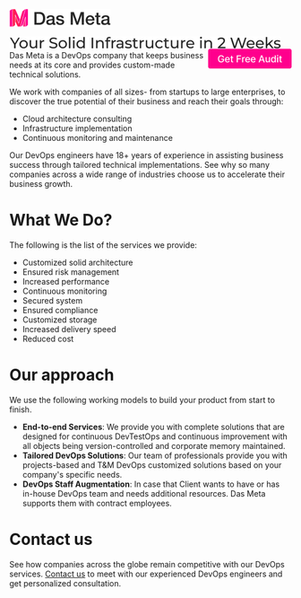 [![Das Meta](https://github.com/dasmeta/.github/blob/main/images/Logo1.png)](https://www.dasmeta.com/)


<a href="https://www.dasmeta.com/"><img align="left" src="https://github.com/dasmeta/.github/blob/main/images/Text1.png"/></a> 
<a href="https://www.dasmeta.com/contact-us/"><img align="right" src="https://github.com/dasmeta/.github/blob/main/images/Button1.png"/></a>



#
#
#
#
Das Meta is a DevOps company that keeps business needs at its core and provides custom-made technical solutions.

We work with companies of all sizes- from startups to large enterprises, to discover the true potential of their business and reach their goals through:
- Cloud architecture consulting
- Infrastructure implementation
- Continuous monitoring and maintenance

Our DevOps engineers have 18+ years of experience in assisting business success through tailored technical implementations. See why so many companies across a wide range of industries choose us to accelerate their business growth.

# What We Do?
The following is the list of the services we provide:
- Customized solid architecture
- Ensured risk management
- Increased performance
- Continuous monitoring
- Secured system
- Ensured compliance
- Customized storage
- Increased delivery speed
- Reduced cost

# Our approach
We use the following working models to build your product from start to finish. 
- **End-to-end Services**: We provide you with complete solutions that are designed for continuous DevTestOps and continuous improvement with all objects being version-controlled and corporate memory maintained.
- **Tailored DevOps Solutions**: Our team of professionals provide you with projects-based and T&M DevOps customized solutions based on your company's specific needs.
- **DevOps Staff Augmentation**: In case that Client wants to have or has in-house DevOps team and needs additional resources. Das Meta supports them with contract employees.

# Contact us
See how companies across the globe remain competitive with our DevOps services. [Contact us](https://www.dasmeta.com/contact-us/) to meet with our experienced DevOps engineers and get personalized consultation.
